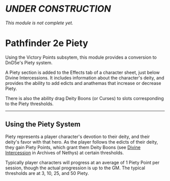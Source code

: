 # _UNDER CONSTRUCTION_

_This module is not complete yet._

# Pathfinder 2e Piety
Using the Victory Points subsytem, this module provides a conversion to DnD5e's Piety system.

A Piety section is added to the Effects tab of a character sheet, just below Divine Intercessions. It includes information about the character's deity, and provides the ability to add edicts and anathemas that increase or decrease Piety.

There is also the ability drag Deity Boons (or Curses) to slots corresponding to the Piety thresholds.

---

## Using the Piety System

Piety represents a player character's devotion to their deity, and their deity's favor with that hero. As the player follows the edicts of their deity, they gain Piety Points, which grant them Deity Boons (see [Divine Intercession](https://2e.aonprd.com/Rules.aspx?ID=804) in Archives of Nethys) at certain thresholds.

Typically player characters will progress at an average of 1 Piety Point per session, though the actual progression is up to the GM. The typical thresholds are at 3, 10, 25, and 50 Piety.

<!-- PHASE 1:
- One tab (Overview)
-- Have Current Deity, option to add edicts and anathema, and drag and drop Deity Boons to thresholds.
-- Static Piety thresholds, no automation based on Piety score.

PHASE 2: Settings and Automation
- Add settings. Customizable thresholds and Curses option.
- Automatically grant boons/curses based on Piety score and thresholds.
- Give Piety score a negative option to have a Curses scale.

PHASE 3: Details Tab
- Add details tab.
-- Deity and description.
-- Edicts and anathema pulled from overview tab / edict array (no adding).
-- Threshold boon descriptions.

PHASE 4: GM Goals
- Add a Goals tab.
-- Ability to add Obstacles to help determine when Piety should increase.
